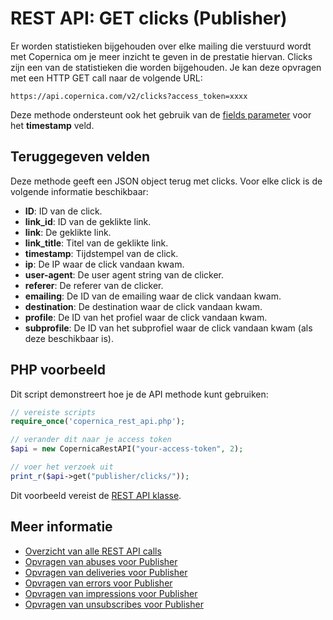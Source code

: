 # REST API: GET clicks (Publisher)

Er worden statistieken bijgehouden over elke mailing die verstuurd wordt met 
Copernica om je meer inzicht te geven in de prestatie hiervan. Clicks zijn 
een van de statistieken die worden bijgehouden. Je kan deze opvragen met een 
HTTP GET call naar de volgende URL:

`https://api.copernica.com/v2/clicks?access_token=xxxx`

Deze methode ondersteunt ook het gebruik van de [fields parameter](./rest-fields-parameter) 
voor het **timestamp** veld.

## Teruggegeven velden

Deze methode geeft een JSON object terug met clicks. Voor elke click 
is de volgende informatie beschikbaar:

* **ID**: ID van de click.
* **link_id**: ID van de geklikte link.
* **link**: De geklikte link.
* **link_title**: Titel van de geklikte link.
* **timestamp**: Tijdstempel van de click.
* **ip**: De IP waar de click vandaan kwam.
* **user-agent**: De user agent string van de clicker.
* **referer**: De referer van de clicker.
* **emailing**: De ID van de emailing waar de click vandaan kwam.
* **destination**: De destination waar de click vandaan kwam.
* **profile**: De ID van het profiel waar de click vandaan kwam.
* **subprofile**: De ID van het subprofiel waar de click vandaan kwam (als deze beschikbaar is).

## PHP voorbeeld

Dit script demonstreert hoe je de API methode kunt gebruiken:

```php
// vereiste scripts
require_once('copernica_rest_api.php');

// verander dit naar je access token 
$api = new CopernicaRestAPI("your-access-token", 2);

// voer het verzoek uit
print_r($api->get("publisher/clicks/"));
```

Dit voorbeeld vereist de [REST API klasse](./rest-php).

## Meer informatie

* [Overzicht van alle REST API calls](./rest-api)
* [Opvragen van abuses voor Publisher](./rest-get-publisher-abuses)
* [Opvragen van deliveries voor Publisher](./rest-get-publisher-deliveries)
* [Opvragen van errors voor Publisher](./rest-get-publisher-errors)
* [Opvragen van impressions voor Publisher](./rest-get-publisher-impressions)
* [Opvragen van unsubscribes voor Publisher](./rest-get-publisher-unsubscribes)
